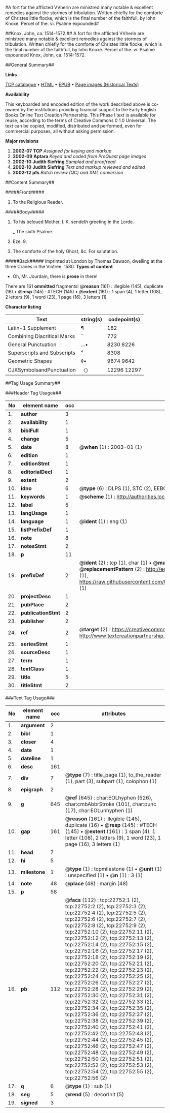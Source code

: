 #A fort for the afflicted VVherin are ministred many notable & excellent remedies against the stormes of tribulation. Written chiefly for the comforte of Christes little flocke, which is the final number of the faithfull, by Iohn Knoxe. Percel of the. vi. Psalme expounded#

##Knox, John, ca. 1514-1572.##
A fort for the afflicted VVherin are ministred many notable & excellent remedies against the stormes of tribulation. Written chiefly for the comforte of Christes little flocke, which is the final number of the faithfull, by Iohn Knoxe.
Percel of the. vi. Psalme expounded
Knox, John, ca. 1514-1572.

##General Summary##

**Links**

[TCP catalogue](http://www.ota.ox.ac.uk/tcp/)  • 
[HTML](http://tei.it.ox.ac.uk/tcp/Texts-HTML/free/A04/A04930.html)  • 
[EPUB](http://tei.it.ox.ac.uk/tcp/Texts-EPUB/free/A04/A04930.epub) • 
[Page images (Historical Texts)](https://data.historicaltexts.jisc.ac.uk/view?pubId=eebo-99857081e&pageId=eebo-99857081e-22752-1)

**Availability**

This keyboarded and encoded edition of the
	       work described above is co-owned by the institutions
	       providing financial support to the Early English Books
	       Online Text Creation Partnership. This Phase I text is
	       available for reuse, according to the terms of Creative
	       Commons 0 1.0 Universal. The text can be copied,
	       modified, distributed and performed, even for
	       commercial purposes, all without asking permission.

**Major revisions**

1. __2002-07__ __TCP__ *Assigned for keying and markup*
1. __2002-09__ __Aptara__ *Keyed and coded from ProQuest page images*
1. __2002-10__ __Judith Siefring__ *Sampled and proofread*
1. __2002-10__ __Judith Siefring__ *Text and markup reviewed and edited*
1. __2002-12__ __pfs__ *Batch review (QC) and XML conversion*

##Content Summary##

#####Front#####

1. To the Religious
Reader.

#####Body#####

1. To his beloued Mother, I. K. sendeth
greeting in the Lorde.

    _ The sixth Psalme.

1. Eze. 9.

1. The comforte of the holy Ghost, &c.
For salutation.

#####Back#####
Imprinted at London by Thomas Dawson, dwelling at the three Cranes in the Vintree. 1580.
**Types of content**

  * Oh, Mr. Jourdain, there is **prose** in there!

There are 161 **ommitted** fragments! 
 @__reason__ (161) : illegible (145), duplicate (16)  •  @__resp__ (145) : #TECH (145)  •  @__extent__ (161) : 1 span (4), 1 letter (108), 2 letters (9), 1 word (23), 1 page (16), 3 letters (1)

**Character listing**


|Text|string(s)|codepoint(s)|
|---|---|---|
|Latin-1 Supplement|¶|182|
|Combining             Diacritical Marks|̄|772|
|General Punctuation|…•|8230 8226|
|Superscripts             and Subscripts|⁴|8308|
|Geometric Shapes|◊▪|9674 9642|
|CJKSymbolsandPunctuation|〈〉|12296 12297|

##Tag Usage Summary##

###Header Tag Usage###

|No|element name|occ|attributes|
|---|---|---|---|
|1.|__author__|3||
|2.|__availability__|1||
|3.|__biblFull__|1||
|4.|__change__|5||
|5.|__date__|8| @__when__ (1) : 2003-01 (1)|
|6.|__edition__|1||
|7.|__editionStmt__|1||
|8.|__editorialDecl__|1||
|9.|__extent__|2||
|10.|__idno__|6| @__type__ (6) : DLPS (1), STC (2), EEBO-CITATION (1), PROQUEST (1), VID (1)|
|11.|__keywords__|1| @__scheme__ (1) : http://authorities.loc.gov/ (1)|
|12.|__label__|5||
|13.|__langUsage__|1||
|14.|__language__|1| @__ident__ (1) : eng (1)|
|15.|__listPrefixDef__|1||
|16.|__note__|8||
|17.|__notesStmt__|2||
|18.|__p__|11||
|19.|__prefixDef__|2| @__ident__ (2) : tcp (1), char (1)  •  @__matchPattern__ (2) : ([0-9\-]+):([0-9IVX]+) (1), (.+) (1)  •  @__replacementPattern__ (2) : http://eebo.chadwyck.com/downloadtiff?vid=$1&page=$2 (1), https://raw.githubusercontent.com/textcreationpartnership/Texts/master/tcpchars.xml#$1 (1)|
|20.|__projectDesc__|1||
|21.|__pubPlace__|2||
|22.|__publicationStmt__|2||
|23.|__publisher__|2||
|24.|__ref__|2| @__target__ (2) : https://creativecommons.org/publicdomain/zero/1.0/ (1), http://www.textcreationpartnership.org/docs/. (1)|
|25.|__seriesStmt__|1||
|26.|__sourceDesc__|1||
|27.|__term__|1||
|28.|__textClass__|1||
|29.|__title__|5||
|30.|__titleStmt__|2||


###Text Tag Usage###

|No|element name|occ|attributes|
|---|---|---|---|
|1.|__argument__|2||
|2.|__bibl__|1||
|3.|__closer__|4||
|4.|__date__|1||
|5.|__dateline__|1||
|6.|__desc__|161||
|7.|__div__|7| @__type__ (7) : title_page (1), to_the_reader (1), part (3), subpart (1), colophon (1)|
|8.|__epigraph__|2||
|9.|__g__|645| @__ref__ (645) : char:EOLhyphen (526), char:cmbAbbrStroke (101), char:punc (17), char:EOLunhyphen (1)|
|10.|__gap__|161| @__reason__ (161) : illegible (145), duplicate (16)  •  @__resp__ (145) : #TECH (145)  •  @__extent__ (161) : 1 span (4), 1 letter (108), 2 letters (9), 1 word (23), 1 page (16), 3 letters (1)|
|11.|__head__|7||
|12.|__hi__|5||
|13.|__milestone__|1| @__type__ (1) : tcpmilestone (1)  •  @__unit__ (1) : unspecified (1)  •  @__n__ (1) : 3 (1)|
|14.|__note__|48| @__place__ (48) : margin (48)|
|15.|__p__|58||
|16.|__pb__|112| @__facs__ (112) : tcp:22752:1 (2), tcp:22752:2 (2), tcp:22752:3 (2), tcp:22752:4 (2), tcp:22752:5 (2), tcp:22752:6 (2), tcp:22752:7 (2), tcp:22752:8 (2), tcp:22752:9 (2), tcp:22752:10 (2), tcp:22752:11 (2), tcp:22752:12 (2), tcp:22752:13 (2), tcp:22752:14 (2), tcp:22752:15 (2), tcp:22752:16 (2), tcp:22752:17 (2), tcp:22752:18 (2), tcp:22752:19 (2), tcp:22752:20 (2), tcp:22752:21 (2), tcp:22752:22 (2), tcp:22752:23 (2), tcp:22752:24 (2), tcp:22752:25 (2), tcp:22752:26 (2), tcp:22752:27 (2), tcp:22752:28 (2), tcp:22752:29 (2), tcp:22752:30 (2), tcp:22752:31 (2), tcp:22752:32 (2), tcp:22752:33 (2), tcp:22752:34 (2), tcp:22752:35 (2), tcp:22752:36 (2), tcp:22752:37 (2), tcp:22752:38 (2), tcp:22752:39 (2), tcp:22752:40 (2), tcp:22752:41 (2), tcp:22752:42 (2), tcp:22752:43 (2), tcp:22752:44 (2), tcp:22752:45 (2), tcp:22752:46 (2), tcp:22752:47 (2), tcp:22752:48 (2), tcp:22752:49 (2), tcp:22752:50 (2), tcp:22752:51 (2), tcp:22752:52 (2), tcp:22752:53 (2), tcp:22752:54 (2), tcp:22752:55 (2), tcp:22752:56 (2)|
|17.|__q__|6| @__type__ (1) : sub (1)|
|18.|__seg__|5| @__rend__ (5) : decorInit (5)|
|19.|__signed__|3||
